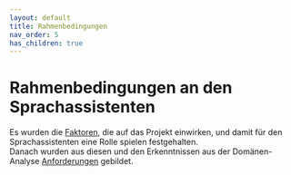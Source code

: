 ```yaml
---
layout: default
title: Rahmenbedingungen
nav_order: 5
has_children: true
---
```


# Rahmenbedingungen an den Sprachassistenten
Es wurden die [Faktoren](aeusssereFaktoren), die auf das Projekt einwirken, und damit für den Sprachassistenten eine Rolle spielen festgehalten. <br/> Danach wurden aus diesen und den Erkenntnissen aus der Domänen-Analyse [Anforderungen](anforderungen) gebildet. 


